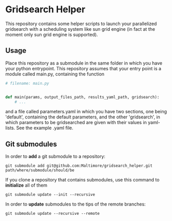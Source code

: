 # Gridsearch Helper

This repository contains some helper scripts to launch your parallelized gridsearch with a scheduling system like sun grid engine (in fact at the moment only sun grid engine is supported).

## Usage

Place this repository as a submodule in the same folder in which you have your python entrypoint. This repository assumes that your entry point is a module called main.py, containing the function


```python
# filename: main.py


def main(params, output_files_path, results_yaml_path, gridsearch):
	# ...
```

and a file called parameters.yaml in which you have two sections, one being 'default', containing the default parameters, and the other 'gridsearch', in which parameters to be gridsearched are given with their values in yaml-lists. See the example .yaml file.


## Git submodules
In order to **add** a git submodule to a repository:

``` git submodule add git@github.com:Maltimore/gridsearch_helper.git path/where/submodule/should/be ```

If you clone a repository that contains submodules, use this command to **initialize** all of them

``` git submodule update --init --recursive ```

In order to **update** submodules to the tips of the remote branches:

```	git submodule update --recursive --remote ```
